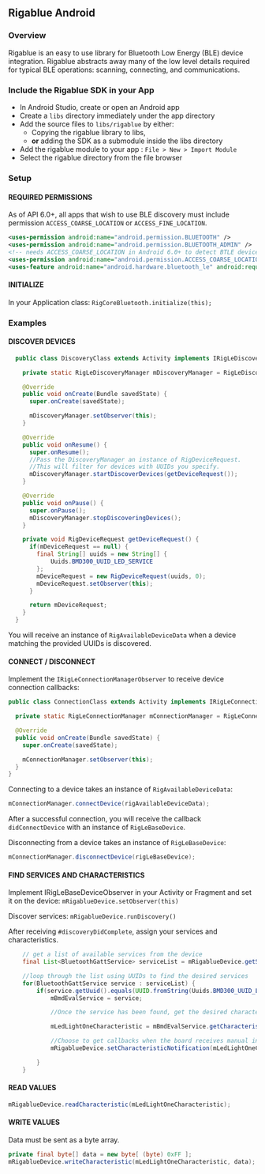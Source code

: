 ## Rigablue Android

### Overview

Rigablue is an easy to use library for Bluetooth Low Energy (BLE) device integration. Rigablue abstracts away many of the low level details required for typical BLE operations: scanning, connecting, and communications.

### Include the Rigablue SDK in your App

* In Android Studio, create or open an Android app
* Create a ```libs``` directory immediately under the app directory
* Add the source files to ```libs/rigablue``` by either:
  - Copying the rigablue library to libs,
  - **or** adding the SDK as a submodule inside the libs directory
* Add the rigablue module to your app : `File > New > Import Module`
* Select the rigablue directory from the file browser

### Setup

#### REQUIRED PERMISSIONS
As of API 6.0+, all apps that wish to use BLE discovery must include permission ```ACCESS_COARSE_LOCATION``` or ```ACCESS_FINE_LOCATION```.

```xml
<uses-permission android:name="android.permission.BLUETOOTH" />
<uses-permission android:name="android.permission.BLUETOOTH_ADMIN" />
<!-- needs ACCESS_COARSE_LOCATION in Android 6.0+ to detect BTLE devices -->
<uses-permission android:name="android.permission.ACCESS_COARSE_LOCATION" />
<uses-feature android:name="android.hardware.bluetooth_le" android:required="true"/>

```

#### INITIALIZE

In your Application class: `RigCoreBluetooth.initialize(this);`

### Examples

#### DISCOVER DEVICES

```java
  public class DiscoveryClass extends Activity implements IRigLeDiscoveryManagerObserver {

    private static RigLeDiscoveryManager mDiscoveryManager = RigLeDiscoveryManager.getInstance();

    @Override
    public void onCreate(Bundle savedState) {
      super.onCreate(savedState);

      mDiscoveryManager.setObserver(this);
    }

    @Override
    public void onResume() {
      super.onResume();
      //Pass the DiscoveryManager an instance of RigDeviceRequest.
      //This will filter for devices with UUIDs you specify.
      mDiscoveryManager.startDiscoverDevices(getDeviceRequest());
    }

    @Override
    public void onPause() {
      super.onPause();
      mDiscoveryManager.stopDiscoveringDevices();
    }

    private void RigDeviceRequest getDeviceRequest() {
      if(mDeviceRequest == null) {
        final String[] uuids = new String[] {
            Uuids.BMD300_UUID_LED_SERVICE
        };
        mDeviceRequest = new RigDeviceRequest(uuids, 0);
        mDeviceRequest.setObserver(this);
      }

      return mDeviceRequest;
    }
  }
```

You will receive an instance of `RigAvailableDeviceData` when a device matching the provided UUIDs is discovered.

#### CONNECT / DISCONNECT

Implement the `IRigLeConnectionManagerObserver` to receive device connection callbacks:

```java
public class ConnectionClass extends Activity implements IRigLeConnectionManagerObserver {

  private static RigLeConnectionManager mConnectionManager = RigLeConnectionManager.getInstance();

  @Override
  public void onCreate(Bundle savedState) {
    super.onCreate(savedState);

    mConnectionManager.setObserver(this);
  }
}
```

Connecting to a device takes an instance of `RigAvailableDeviceData`:

```java
mConnectionManager.connectDevice(rigAvailableDeviceData);
```

After a successful connection, you will receive the callback `didConnectDevice` with an instance of `RigLeBaseDevice`.

Disconnecting from a device takes an instance of `RigLeBaseDevice`:

```java
mConnectionManager.disconnectDevice(rigLeBaseDevice);
```

#### FIND SERVICES AND CHARACTERISTICS

Implement IRigLeBaseDeviceObserver in your Activity or Fragment
and set it on the device: `mRigablueDevice.setObserver(this)`

Discover services: `mRigablueDevice.runDiscovery()`

After receiving `#discoveryDidComplete`, assign your services and characteristics.

```java
    // get a list of available services from the device
    final List<BluetoothGattService> serviceList = mRigablueDevice.getServiceList();

    //loop through the list using UUIDs to find the desired services
    for(BluetoothGattService service : serviceList) {
        if(service.getUuid().equals(UUID.fromString(Uuids.BMD300_UUID_LED_SERVICE))) {
            mBmdEvalService = service;

            //Once the service has been found, get the desired characteristics using UUIDs.

            mLedLightOneCharacteristic = mBmdEvalService.getCharacteristic(UUID.fromString(Uuids.BMD300_UUID_LED_ONE));

            //Choose to get callbacks when the board receives manual input
            mRigablueDevice.setCharacteristicNotification(mLedLightOneCharacteristic, true);

        }
    }
```

#### READ VALUES

```java
mRigablueDevice.readCharacteristic(mLedLightOneCharacteristic);
```

#### WRITE VALUES

Data must be sent as a byte array.

```java
private final byte[] data = new byte[ (byte) 0xFF ];
mRigablueDevice.writeCharacteristic(mLedLightOneCharacteristic, data);
```
